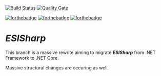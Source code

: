 [![Build Status](https://travis-ci.org/wranders/ESISharp.svg?branch=v1-core)](https://travis-ci.org/wranders/ESISharp)
[![Quality Gate](https://sonarcloud.io/api/badges/gate?key=wranders:esisharp:v1-core)](https://sonarcloud.io/dashboard/index/wranders:esisharp:v1-core)

[![forthebadge](http://forthebadge.com/images/badges/contains-technical-debt.svg)](http://forthebadge.com)
[![forthebadge](http://forthebadge.com/images/badges/fuck-it-ship-it.svg)](http://forthebadge.com)
[![forthebadge](http://forthebadge.com/images/badges/made-with-crayons.svg)](http://forthebadge.com)

# ***ESISharp***

This branch is a massive rewrite aiming to migrate ***ESISharp*** from .NET Framework to .NET Core. 

Massive structural changes are occuring as well.
